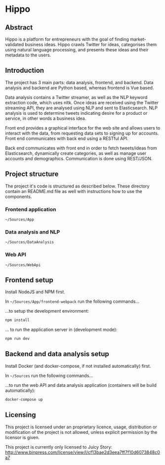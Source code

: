 # Hippo

## Abstract

Hippo is a platform for entrepreneurs with the goal of finding market-validated business ideas. Hippo crawls Twitter for ideas, categorises them using natural language processing, and presents these ideas and their metadata to the users.

## Introduction

The project has 3 main parts: data analysis, frontend, and backend. Data analysis and backend are Python based, whereas frontend is Vue based.

Data analysis contains a Twitter streamer, as well as the NLP keyword extraction code, which uses nltk. Once ideas are received using the Twitter streaming API, they are analysed using NLP and sent to Elasticsearch. NLP analysis is used to determine tweets indicating desire for a product or service, in other words a business idea.

Front end provides a graphical interface for the web site and allows users to interact with the data, from requesting data sets to signing up for accounts. Front end communicates with back end using a RESTful API.

Back end communicates with front end in order to fetch tweets/ideas from Elasticsearch, dynamically create categories, as well as manage user accounts and demographics. Communication is done using REST/JSON.

## Project structure

The project it's code is structured as described below. These directory contain an README.md file as well with instructions how to use the components.

### Frontend application
`~/Sources/App`

### Data analysis and NLP
`~/Sources/DataAnalysis`

### Web API
`~/Sources/WebApi`

## Frontend setup

Install NodeJS and NPM first.

In `~/Sources/App/frontend-webpack` run the following commands...

...to setup the development environment:
``` bash
npm install
```

... to run the application server in (development mode):
``` bash
npm run dev
```

## Backend and data analysis setup

Install Docker (and docker-compose, if not installed automatically) first.

In `~/Sources` run the following commands...

...to run the web API and data analysis application (containers will be build automatically):
``` bash
docker-compose up
```

## Licensing 

This project is licensed under an proprietary licence, usage, distribution or modification of the project is not allowed, unless explicit permission by the licensor is given.

This project is currently only licensed to Juicy Story: http://www.binpress.com/license/view/l/cf13bae2d3eea7ff7f10d6073848c0a7

